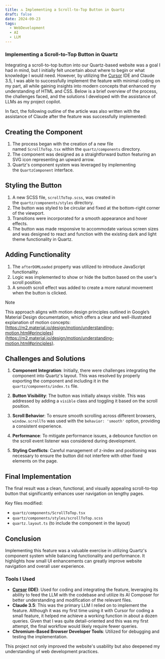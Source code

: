 ```yaml
---
title: 🔝 Implementing a Scroll-to-Top Button in Quartz
draft: false
date: 2024-09-23
tags:
  - WebDevelopment
  - AI
  - LLM
---
```

### Implementing a Scroll-to-Top Button in Quartz

Integrating a scroll-to-top button into our Quartz-based website was a goal I had in mind, but I initially felt uncertain about where to begin or what knowledge I would need. However, by utilizing the [Cursor](https://www.cursor.com/) IDE and Claude 3.5, I was able to successfully implement the feature with minimal coding on my part, all while gaining insights into modern concepts that enhanced my understanding of HTML and CSS. Below is a brief overview of the process, the challenges faced, and the solutions I developed with the assistance of LLMs as my project copilot.

In fact, the following outline of the article was also written with the assistance of Claude after the feature was successfully implemented:


## Creating the Component

1. The process began with the creation of a new file named `ScrollToTop.tsx` within the `quartz/components` directory.
2. The component was designed as a straightforward button featuring an SVG icon representing an upward arrow.
3. Quartz's component system was leveraged by implementing the `QuartzComponent` interface.

## Styling the Button

1. A new SCSS file, `scrollToTop.scss`, was created in the `quartz/components/styles` directory.
2. The button was styled to be circular and fixed at the bottom-right corner of the viewport.
3. Transitions were incorporated for a smooth appearance and hover effects.
4. The button was made responsive to accommodate various screen sizes and was designed to react and function with the existing dark and light theme functionality in Quartz.

## Adding Functionality

1. The `afterDOMLoaded` property was utilized to introduce JavaScript functionality.
2. Logic was implemented to show or hide the button based on the user's scroll position.
3. A smooth scroll effect was added to create a more natural movement when the button is clicked.

> [!NOTE]
> This approach aligns with motion design principles outlined in Google’s Material Design documentation, which offers a clear and well-illustrated explanation of motion concepts: [https://m2.material.io/design/motion/understanding-motion.html#principles](https://m2.material.io/design/motion/understanding-motion.html#principles).

## Challenges and Solutions

1. **Component Integration**: Initially, there were challenges integrating the component into Quartz's layout. This was resolved by properly exporting the component and including it in the `quartz/components/index.ts` file.
    
2. **Button Visibility**: The button was initially always visible. This was addressed by adding a `visible` class and toggling it based on the scroll position.
    
3. **Scroll Behavior**: To ensure smooth scrolling across different browsers, `window.scrollTo` was used with the `behavior: 'smooth'` option, providing a consistent experience.
    
4. **Performance**: To mitigate performance issues, a debounce function on the scroll event listener was considered during development.
    
5. **Styling Conflicts**: Careful management of z-index and positioning was necessary to ensure the button did not interfere with other fixed elements on the page.
    

## Final Implementation

The final result was a clean, functional, and visually appealing scroll-to-top button that significantly enhances user navigation on lengthy pages.

Key files modified:

- `quartz/components/ScrollToTop.tsx`
- `quartz/components/styles/scrollToTop.scss`
- `quartz.layout.ts` (to include the component in the layout)

## Conclusion

Implementing this feature was a valuable exercise in utilizing Quartz's component system while balancing functionality and performance. It highlights how small UI enhancements can greatly improve website navigation and overall user experience.

### Tools I Used

- **[Cursor](https://www.cursor.com/) (IDE)**: Used for coding and integrating the feature, leveraging its ability to feed the LLM with the codebase and utilize its AI Composer for better understanding and modification of the relevant files.
- **Claude 3.5**: This was the primary LLM I relied on to implement the feature. Although it was my first time using it with Cursor for coding a small feature, it helped me achieve a working function in about a dozen queries. Given that I was quite detail-oriented and this was my first attempt, the final workflow would likely require fewer queries.
- **Chromium-Based Browser Developer Tools**: Utilized for debugging and testing the implementation.

This project not only improved the website's usability but also deepened my understanding of web development practices.